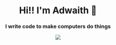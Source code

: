 <h1 align="center">Hi!! I'm Adwaith 👋</h1>

<h3 align="center">I write code to make computers do things</h3>
<p align="center">
  <a>
    <img src="https://skillicons.dev/icons?i=dotnet,angular,ts,js,nodejs,mysql,mongodb,visualstudio&coding=cute" />
  </a>
</p>

<!---
Adwaithnow/Adwaithnow is a ✨ special ✨ repository because its `README.md` (this file) appears on your GitHub profile.
You can click the Preview link to take a look at your changes.
--->
